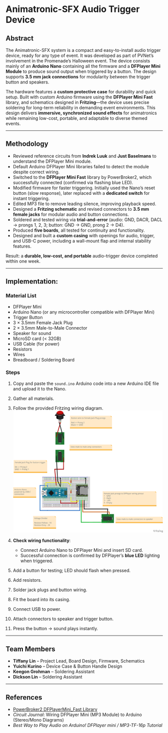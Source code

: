 # Animatronic-SFX Audio Trigger Device

## Abstract
The Animatronic-SFX system is a compact and easy-to-install audio trigger device, ready for any type of event. It was developed as part of PVNet’s involvement in the Promenade’s Halloween event. The device consists mainly of an **Arduino Nano** containing all the firmware and a **DFPlayer Mini Module** to produce sound output when triggered by a button. The design supports **3.5 mm jack connections** for modularity between the trigger button and speakers.

The hardware features a **custom protective case** for durability and quick setup. Built with custom Arduino firmware using the **DFPlayer Mini Fast** library, and schematics designed in **Fritzing**—the device uses precise soldering for long-term reliability in demanding event environments. This design delivers **immersive, synchronized sound effects** for animatronics while remaining low-cost, portable, and adaptable to diverse themed events.

---

## Methodology
- Reviewed reference circuits from **Indrek Luuk** and **Just Baselmans** to understand the DFPlayer Mini module.  
- Default Arduino DFPlayer Mini libraries failed to detect the module despite correct wiring.  
- Switched to the **DFPlayer Mini Fast** library by PowerBroker2, which successfully connected (confirmed via flashing blue LED).  
- Modified firmware for faster triggering. Initially used the Nano’s reset button (slow response), later replaced with a **dedicated switch** for instant triggering.  
- Edited MP3 file to remove leading silence, improving playback speed.  
- Designed a **Fritzing schematic** and revised connectors to **3.5 mm female jacks** for modular audio and button connections.  
- Soldered and tested wiring via **trial-and-error** (audio: GND, DACR, DACL → prongs 1, 2, 3; button: GND → GND, prong 2 → D4).  
- Produced **five boards**, all tested for continuity and functionality.  
- Designed and built a **custom casing** with openings for audio, trigger, and USB-C power, including a wall-mount flap and internal stability features.  

Result: a **durable, low-cost, and portable** audio-trigger device completed within one week.

---

## Implementation:


### Material List
- DFPlayer Mini  
- Arduino Nano (or any microcontroller compatible with DFPlayer Mini)  
- Trigger Button  
- 3 × 3.5mm Female Jack Plug  
- 2 × 3.5mm Male-to-Male Connector  
- Speaker for sound  
- MicroSD card (< 32GB)  
- USB Cable (for power)  
- Resistors  
- Wires  
- Breadboard / Soldering Board  

### Steps
1. Copy and paste the `sound.ino` Arduino code into a new Arduino IDE file and upload it to the Nano.  
2. Gather all materials.  
3. Follow the provided Fritzing wiring diagram.
   ![Hardware prototype](audio_proj.png)

4. **Check wiring functionality**:  
   - Connect Arduino Nano to DFPlayer Mini and insert SD card.  
   - Successful connection is confirmed by DFPlayer’s **blue LED** lighting when triggered.  
5. Add a button for testing; LED should flash when pressed.  
6. Add resistors.  
7. Solder jack plugs and button wiring.  
8. Fit the board into its casing.  
9. Connect USB to power.  
10. Attach connectors to speaker and trigger button.  
11. Press the button → sound plays instantly.  

---

## Team Members
- **Tiffany Lin** – Project Lead, Board Design, Firmware, Schematics  
- **Yuichi Kurino** – Device Case & Button Handle Design  
- **Keegon Grohman** – Soldering Assistant  
- **Dickson Lin** – Soldering Assistant  

---

## References
- [PowerBroker2 DFPlayerMini_Fast Library](https://github.com/PowerBroker2/DFPlayerMini_Fast)  
- *Circuit Journal*: Wiring DFPlayer Mini (MP3 Module) to Arduino (Stereo/Mono Diagrams)  
- *Best Way to Play Audio on Arduino! DFPlayer mini / MP3-TF-16p Tutorial*  
